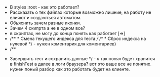 - В styles  :root - как это работает?
- Рассказать о тех файлах которые возможно лишние, на работу не влияют и создаються автоматом.
- Обьяснить зачем разные иконки.
- Зачем 4 скипрта а не в одном все?
- в скриптах, не могу до конца понять как работает [=>] 
-  /** * Смена текущего индекса для теста */
   /** * Сброс индекса на нулевой */        - нужен коментария для коментариев)
- /**
 * Завершить тест и сохранить данные
 */ - я так понял будет хранится  в finishTest а далее в логи браузера? вот это ваше все не понятно. нужен поный разбор как это работать будет на клиенте.
